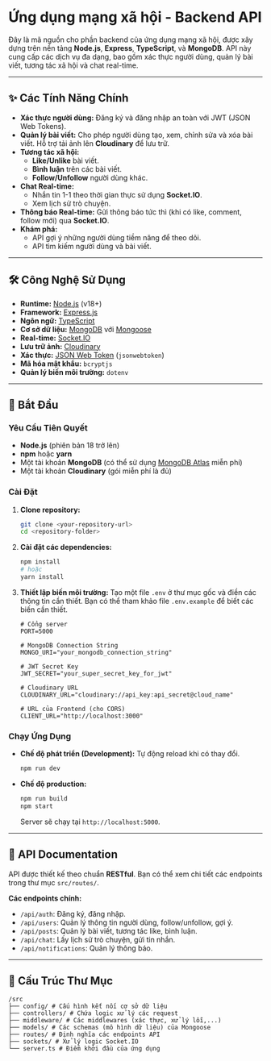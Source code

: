 # Ứng dụng mạng xã hội - Backend API

Đây là mã nguồn cho phần backend của ứng dụng mạng xã hội, được xây dựng trên nền tảng **Node.js**, **Express**, **TypeScript**, và **MongoDB**. API này cung cấp các dịch vụ đa dạng, bao gồm xác thực người dùng, quản lý bài viết, tương tác xã hội và chat real-time.

---

## ✨ Các Tính Năng Chính

- **Xác thực người dùng:** Đăng ký và đăng nhập an toàn với JWT (JSON Web Tokens).
- **Quản lý bài viết:** Cho phép người dùng tạo, xem, chỉnh sửa và xóa bài viết. Hỗ trợ tải ảnh lên **Cloudinary** để lưu trữ.
- **Tương tác xã hội:**
  - **Like/Unlike** bài viết.
  - **Bình luận** trên các bài viết.
  - **Follow/Unfollow** người dùng khác.
- **Chat Real-time:**
  - Nhắn tin 1-1 theo thời gian thực sử dụng **Socket.IO**.
  - Xem lịch sử trò chuyện.
- **Thông báo Real-time:** Gửi thông báo tức thì (khi có like, comment, follow mới) qua **Socket.IO**.
- **Khám phá:**
  - API gợi ý những người dùng tiềm năng để theo dõi.
  - API tìm kiếm người dùng và bài viết.

---

## 🛠️ Công Nghệ Sử Dụng

- **Runtime:** [Node.js](https://nodejs.org/) (v18+)
- **Framework:** [Express.js](https://expressjs.com/)
- **Ngôn ngữ:** [TypeScript](https://www.typescriptlang.org/)
- **Cơ sở dữ liệu:** [MongoDB](https://www.mongodb.com/) với [Mongoose](https://mongoosejs.com/)
- **Real-time:** [Socket.IO](https://socket.io/)
- **Lưu trữ ảnh:** [Cloudinary](https://cloudinary.com/)
- **Xác thực:** [JSON Web Token](https://jwt.io/) (`jsonwebtoken`)
- **Mã hóa mật khẩu:** `bcryptjs`
- **Quản lý biến môi trường:** `dotenv`

---

## 🚀 Bắt Đầu

### Yêu Cầu Tiên Quyết

- **Node.js** (phiên bản 18 trở lên)
- **npm** hoặc **yarn**
- Một tài khoản **MongoDB** (có thể sử dụng [MongoDB Atlas](https://www.mongodb.com/cloud/atlas) miễn phí)
- Một tài khoản **Cloudinary** (gói miễn phí là đủ)

### Cài Đặt

1.  **Clone repository:**

    ```bash
    git clone <your-repository-url>
    cd <repository-folder>
    ```

2.  **Cài đặt các dependencies:**

    ```bash
    npm install
    # hoặc
    yarn install
    ```

3.  **Thiết lập biến môi trường:**
    Tạo một file `.env` ở thư mục gốc và điền các thông tin cần thiết. Bạn có thể tham khảo file `.env.example` để biết các biến cần thiết.

    ```env
    # Cổng server
    PORT=5000

    # MongoDB Connection String
    MONGO_URI="your_mongodb_connection_string"

    # JWT Secret Key
    JWT_SECRET="your_super_secret_key_for_jwt"

    # Cloudinary URL
    CLOUDINARY_URL="cloudinary://api_key:api_secret@cloud_name"

    # URL của Frontend (cho CORS)
    CLIENT_URL="http://localhost:3000"
    ```

### Chạy Ứng Dụng

- **Chế độ phát triển (Development):** Tự động reload khi có thay đổi.

  ```bash
  npm run dev
  ```

- **Chế độ production:**
  ```bash
  npm run build
  npm start
  ```
  Server sẽ chạy tại `http://localhost:5000`.

---

## 📝 API Documentation

API được thiết kế theo chuẩn **RESTful**. Bạn có thể xem chi tiết các endpoints trong thư mục `src/routes/`.

**Các endpoints chính:**

- `/api/auth`: Đăng ký, đăng nhập.
- `/api/users`: Quản lý thông tin người dùng, follow/unfollow, gợi ý.
- `/api/posts`: Quản lý bài viết, tương tác like, bình luận.
- `/api/chat`: Lấy lịch sử trò chuyện, gửi tin nhắn.
- `/api/notifications`: Quản lý thông báo.

---

## 📂 Cấu Trúc Thư Mục
    /src
    ├── config/ # Cấu hình kết nối cơ sở dữ liệu
    ├── controllers/ # Chứa logic xử lý các request
    ├── middleware/ # Các middlewares (xác thực, xử lý lỗi,...)
    ├── models/ # Các schemas (mô hình dữ liệu) của Mongoose
    ├── routes/ # Định nghĩa các endpoints API
    ├── sockets/ # Xử lý logic Socket.IO
    └── server.ts # Điểm khởi đầu của ứng dụng


